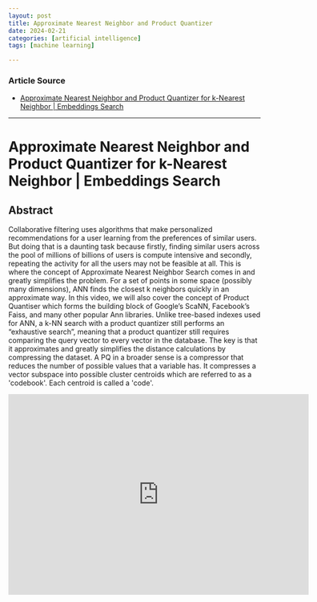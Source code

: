 ```yaml
---
layout: post
title: Approximate Nearest Neighbor and Product Quantizer 
date: 2024-02-21
categories: [artificial intelligence]
tags: [machine learning]

---
```


### Article Source


* [Approximate Nearest Neighbor and Product Quantizer for k-Nearest Neighbor | Embeddings Search](https://www.youtube.com/watch?v=50PNumB7s3U)

---

# Approximate Nearest Neighbor and Product Quantizer for k-Nearest Neighbor | Embeddings Search


## Abstract


Collaborative filtering uses algorithms that make personalized recommendations for a user learning from the preferences of similar users. But doing that is a daunting task because firstly, finding similar users across the pool of millions of billions of users is compute intensive and secondly, repeating the activity for all the users may not be feasible at all. This is where the concept of Approximate Nearest Neighbor Search comes in and greatly simplifies the problem. For a set of points in some space (possibly many dimensions), ANN finds the closest k neighbors quickly in an approximate way. In this video, we will also cover the concept of Product Quantiser which forms the building block of Google’s ScaNN, Facebook’s Faiss, and many other popular Ann libraries. Unlike tree-based indexes used for ANN, a k-NN search with a product quantizer still performs an “exhaustive search”, meaning that a product quantizer still requires comparing the query vector to every vector in the database.  The key is that it approximates and greatly simplifies the distance calculations by compressing the dataset. A PQ in a broader sense is a compressor that reduces the number of possible values that a variable has. It compresses a vector subspace into possible cluster centroids which are referred to as a 'codebook'. Each centroid is called a 'code'.

<iframe width="600" height="400" src="https://www.youtube.com/embed/50PNumB7s3U?si=XYuXdlIEawX9LI9F" title="YouTube video player" frameborder="0" allow="accelerometer; autoplay; clipboard-write; encrypted-media; gyroscope; picture-in-picture; web-share" allowfullscreen></iframe>